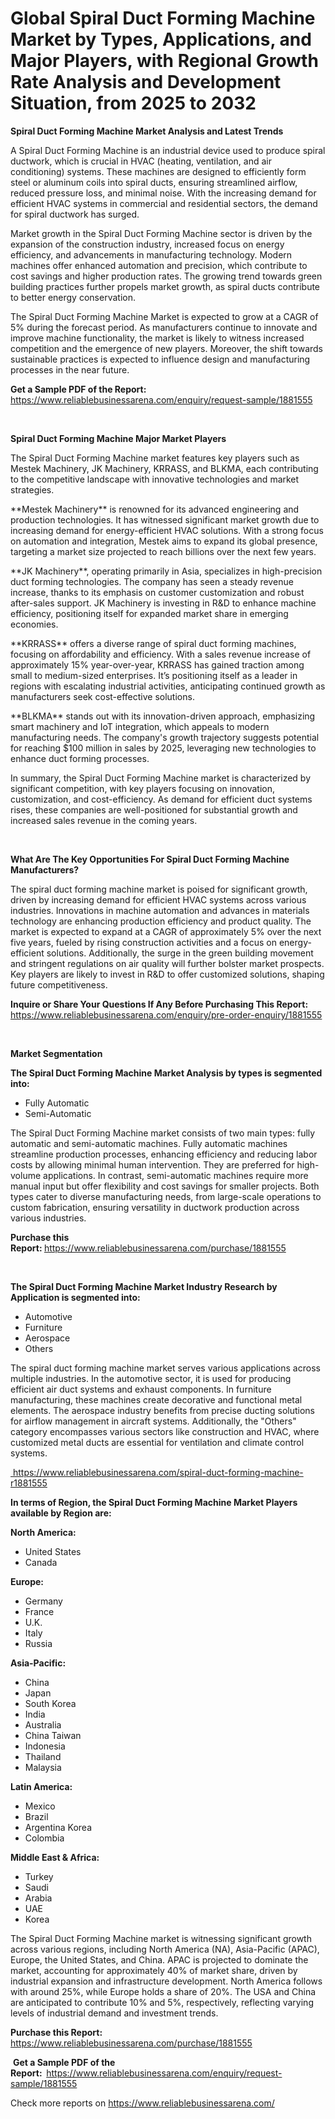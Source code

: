 <p><h1>Global Spiral Duct Forming Machine Market by Types, Applications, and Major Players, with Regional Growth Rate Analysis and Development Situation, from 2025 to 2032</h1></p><p><strong>Spiral Duct Forming Machine Market Analysis and Latest Trends</strong></p>
<p><p>A Spiral Duct Forming Machine is an industrial device used to produce spiral ductwork, which is crucial in HVAC (heating, ventilation, and air conditioning) systems. These machines are designed to efficiently form steel or aluminum coils into spiral ducts, ensuring streamlined airflow, reduced pressure loss, and minimal noise. With the increasing demand for efficient HVAC systems in commercial and residential sectors, the demand for spiral ductwork has surged.</p><p>Market growth in the Spiral Duct Forming Machine sector is driven by the expansion of the construction industry, increased focus on energy efficiency, and advancements in manufacturing technology. Modern machines offer enhanced automation and precision, which contribute to cost savings and higher production rates. The growing trend towards green building practices further propels market growth, as spiral ducts contribute to better energy conservation.</p><p>The Spiral Duct Forming Machine Market is expected to grow at a CAGR of 5% during the forecast period. As manufacturers continue to innovate and improve machine functionality, the market is likely to witness increased competition and the emergence of new players. Moreover, the shift towards sustainable practices is expected to influence design and manufacturing processes in the near future.</p></p>
<p><strong>Get a Sample PDF of the Report:&nbsp;</strong> <a href="https://www.reliablebusinessarena.com/enquiry/request-sample/1881555?utm_campaign=3042&utm_medium=2&utm_source=Github&utm_content=ia&utm_term=11042025&utm_id=spiral-duct-forming-machine">https://www.reliablebusinessarena.com/enquiry/request-sample/1881555</a></p>
<p>&nbsp;</p>
<p><strong>Spiral Duct Forming Machine Major Market Players</strong></p>
<p><p>The Spiral Duct Forming Machine market features key players such as Mestek Machinery, JK Machinery, KRRASS, and BLKMA, each contributing to the competitive landscape with innovative technologies and market strategies.</p><p>**Mestek Machinery** is renowned for its advanced engineering and production technologies. It has witnessed significant market growth due to increasing demand for energy-efficient HVAC solutions. With a strong focus on automation and integration, Mestek aims to expand its global presence, targeting a market size projected to reach billions over the next few years.</p><p>**JK Machinery**, operating primarily in Asia, specializes in high-precision duct forming technologies. The company has seen a steady revenue increase, thanks to its emphasis on customer customization and robust after-sales support. JK Machinery is investing in R&D to enhance machine efficiency, positioning itself for expanded market share in emerging economies.</p><p>**KRRASS** offers a diverse range of spiral duct forming machines, focusing on affordability and efficiency. With a sales revenue increase of approximately 15% year-over-year, KRRASS has gained traction among small to medium-sized enterprises. It’s positioning itself as a leader in regions with escalating industrial activities, anticipating continued growth as manufacturers seek cost-effective solutions.</p><p>**BLKMA** stands out with its innovation-driven approach, emphasizing smart machinery and IoT integration, which appeals to modern manufacturing needs. The company's growth trajectory suggests potential for reaching $100 million in sales by 2025, leveraging new technologies to enhance duct forming processes.</p><p>In summary, the Spiral Duct Forming Machine market is characterized by significant competition, with key players focusing on innovation, customization, and cost-efficiency. As demand for efficient duct systems rises, these companies are well-positioned for substantial growth and increased sales revenue in the coming years.</p></p>
<p>&nbsp;</p>
<p><strong>What Are The Key Opportunities For Spiral Duct Forming Machine Manufacturers?</strong></p>
<p><p>The spiral duct forming machine market is poised for significant growth, driven by increasing demand for efficient HVAC systems across various industries. Innovations in machine automation and advances in materials technology are enhancing production efficiency and product quality. The market is expected to expand at a CAGR of approximately 5% over the next five years, fueled by rising construction activities and a focus on energy-efficient solutions. Additionally, the surge in the green building movement and stringent regulations on air quality will further bolster market prospects. Key players are likely to invest in R&D to offer customized solutions, shaping future competitiveness.</p></p>
<p><strong>Inquire or Share Your Questions If Any Before Purchasing This Report:</strong> <a href="https://www.reliablebusinessarena.com/enquiry/pre-order-enquiry/1881555?utm_campaign=3042&utm_medium=2&utm_source=Github&utm_content=ia&utm_term=11042025&utm_id=spiral-duct-forming-machine">https://www.reliablebusinessarena.com/enquiry/pre-order-enquiry/1881555</a></p>
<p>&nbsp;</p>
<p><strong>Market Segmentation</strong></p>
<p><strong>The Spiral Duct Forming Machine Market Analysis by types is segmented into:</strong></p>
<p><ul><li>Fully Automatic</li><li>Semi-Automatic</li></ul></p>
<p><p>The Spiral Duct Forming Machine market consists of two main types: fully automatic and semi-automatic machines. Fully automatic machines streamline production processes, enhancing efficiency and reducing labor costs by allowing minimal human intervention. They are preferred for high-volume applications. In contrast, semi-automatic machines require more manual input but offer flexibility and cost savings for smaller projects. Both types cater to diverse manufacturing needs, from large-scale operations to custom fabrication, ensuring versatility in ductwork production across various industries.</p></p>
<p><strong>Purchase this Report:&nbsp;</strong><a href="https://www.reliablebusinessarena.com/purchase/1881555?utm_campaign=3042&utm_medium=2&utm_source=Github&utm_content=ia&utm_term=11042025&utm_id=spiral-duct-forming-machine">https://www.reliablebusinessarena.com/purchase/1881555</a></p>
<p>&nbsp;</p>
<p><strong>The Spiral Duct Forming Machine Market Industry Research by Application is segmented into:</strong></p>
<p><ul><li>Automotive</li><li>Furniture</li><li>Aerospace</li><li>Others</li></ul></p>
<p><p>The spiral duct forming machine market serves various applications across multiple industries. In the automotive sector, it is used for producing efficient air duct systems and exhaust components. In furniture manufacturing, these machines create decorative and functional metal elements. The aerospace industry benefits from precise ducting solutions for airflow management in aircraft systems. Additionally, the "Others" category encompasses various sectors like construction and HVAC, where customized metal ducts are essential for ventilation and climate control systems.</p></p>
<p><a href="https://www.reliablebusinessarena.com/spiral-duct-forming-machine-r1881555?utm_campaign=3042&utm_medium=2&utm_source=Github&utm_content=ia&utm_term=11042025&utm_id=spiral-duct-forming-machine">&nbsp;https://www.reliablebusinessarena.com/spiral-duct-forming-machine-r1881555</a></p>
<p><strong>In terms of Region, the Spiral Duct Forming Machine Market Players available by Region are:</strong></p>
<p>
    <p> <strong> North America: </strong>
        <ul>
            <li>United States</li>
            <li>Canada</li>
        </ul>
        </p> 
    <p> <strong> Europe: </strong>
        <ul>
            <li>Germany</li>
            <li>France</li>
            <li>U.K.</li>
            <li>Italy</li>
            <li>Russia</li>
        </ul>
        </p> 
    <p> <strong> Asia-Pacific: </strong>
        <ul>
            <li>China</li>
            <li>Japan</li>
            <li>South Korea</li>
            <li>India</li>
            <li>Australia</li>
            <li>China Taiwan</li>
            <li>Indonesia</li>
            <li>Thailand</li>
            <li>Malaysia</li>
        </ul>
        </p> 
    <p> <strong> Latin America: </strong>
        <ul>
            <li>Mexico</li>
            <li>Brazil</li>
            <li>Argentina Korea</li>
            <li>Colombia</li>
        </ul>
        </p> 
    <p> <strong> Middle East & Africa: </strong>
        <ul>
            <li>Turkey</li>
            <li>Saudi</li>
            <li>Arabia</li>
            <li>UAE</li>
            <li>Korea</li>
        </ul>
    </p>
    </p>
<p><p>The Spiral Duct Forming Machine market is witnessing significant growth across various regions, including North America (NA), Asia-Pacific (APAC), Europe, the United States, and China. APAC is projected to dominate the market, accounting for approximately 40% of market share, driven by industrial expansion and infrastructure development. North America follows with around 25%, while Europe holds a share of 20%. The USA and China are anticipated to contribute 10% and 5%, respectively, reflecting varying levels of industrial demand and investment trends.</p></p>
<p><strong>Purchase this Report: </strong><a href="https://www.reliablebusinessarena.com/purchase/1881555?utm_campaign=3042&utm_medium=2&utm_source=Github&utm_content=ia&utm_term=11042025&utm_id=spiral-duct-forming-machine">https://www.reliablebusinessarena.com/purchase/1881555</a></p>
<p>&nbsp;<strong>Get a Sample PDF of the Report:&nbsp;&nbsp;</strong><a href="https://www.reliablebusinessarena.com/enquiry/request-sample/1881555?utm_campaign=3042&utm_medium=2&utm_source=Github&utm_content=ia&utm_term=11042025&utm_id=spiral-duct-forming-machine">https://www.reliablebusinessarena.com/enquiry/request-sample/1881555</a></p>
<p><strong></strong></p>
<p>Check more reports on <a href="https://www.reliablebusinessarena.com/?utm_campaign=3042&utm_medium=2&utm_source=Github&utm_content=ia&utm_term=11042025&utm_id=spiral-duct-forming-machine">https://www.reliablebusinessarena.com/</a></p>
